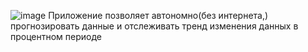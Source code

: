 ![image](https://github.com/user-attachments/assets/f867b381-498b-40b7-9d4c-9403f36ef602)
Приложение позволяет автономно(без интернета,) прогнозировать данные и отслеживать тренд изменения данных в процентном периоде
